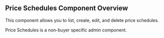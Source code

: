 ## Price Schedules Component Overview

This component allows you to list, create, edit, and delete price schedules. 

Price Schedules is a non-buyer specific admin component.